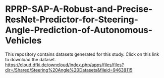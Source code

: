 # RPRP-SAP-A-Robust-and-Precise-ResNet-Predictor-for-Steering-Angle-Prediction-of-Autonomous-Vehicles
This repository contains datasets generated for this study.  Click on this link to download the dataset. 
https://cloud.dfki.de/owncloud/index.php/apps/files/files?dir=/Shared/Steering%20Angle%20Datasets&fileid=94638115
